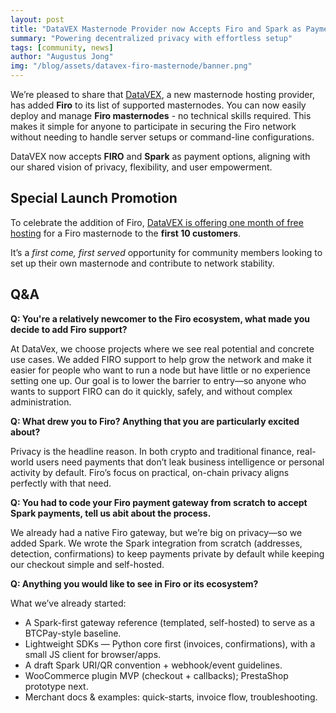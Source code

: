 ```yaml
---
layout: post
title: "DataVEX Masternode Provider now Accepts Firo and Spark as Payments"
summary: "Powering decentralized privacy with effortless setup"
tags: [community, news]
author: "Augustus Jong"
img: "/blog/assets/datavex-firo-masternode/banner.png"
---
```

We’re pleased to share that [DataVEX](https://datavex.eu/), a new masternode hosting provider, has added **Firo** to its list of supported masternodes. You can now easily deploy and manage **Firo masternodes** - no technical skills required. This makes it simple for anyone to participate in securing the Firo network without needing to handle server setups or command-line configurations.

DataVEX now accepts **FIRO** and **Spark** as payment options, aligning with our shared vision of privacy, flexibility, and user empowerment.

## Special Launch Promotion

To celebrate the addition of Firo, [DataVEX is offering one month of free hosting](https://datavex.eu/prices/FIRO/) for a Firo masternode to the **first 10 customers**.

It’s a *first come, first served* opportunity for community members looking to set up their own masternode and contribute to network stability.

## Q&A

**Q: You're a relatively newcomer to the Firo ecosystem, what made you decide to add Firo support?**

At DataVex, we choose projects where we see real potential and concrete use cases. We added FIRO support to help grow the network and make it easier for people who want to run a node but have little or no experience setting one up. Our goal is to lower the barrier to entry—so anyone who wants to support FIRO can do it quickly, safely, and without complex administration.

**Q: What drew you to Firo? Anything that you are particularly excited about?**

Privacy is the headline reason. In both crypto and traditional finance, real-world users need payments that don’t leak business intelligence or personal activity by default. Firo’s focus on practical, on-chain privacy aligns perfectly with that need.

**Q: You had to code your Firo payment gateway from scratch to accept Spark payments, tell us abit about the process.**

We already had a native Firo gateway, but we’re big on privacy—so we added Spark. We wrote the Spark integration from scratch (addresses, detection, confirmations) to keep payments private by default while keeping our checkout simple and self-hosted.

**Q: Anything you would like to see in Firo or its ecosystem?**

What we’ve already started:

* A Spark-first gateway reference (templated, self-hosted) to serve as a BTCPay-style baseline.
* Lightweight SDKs — Python core first (invoices, confirmations), with a small JS client for browser/apps.
* A draft Spark URI/QR convention + webhook/event guidelines.
* WooCommerce plugin MVP (checkout + callbacks); PrestaShop prototype next.
* Merchant docs & examples: quick-starts, invoice flow, troubleshooting.


